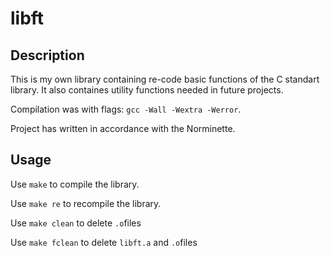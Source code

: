 # libft

## Description

This is my own library containing re-code basic functions of the C standart library. 
It also containes utility functions needed in future projects.

Compilation was with flags: `gcc -Wall -Wextra -Werror`.

Project has written in accordance with the Norminette.

## Usage

Use `make` to compile the library.

Use `make re` to recompile the library.

Use `make clean` to delete `.o`files

Use `make fclean` to delete `libft.a` and `.o`files